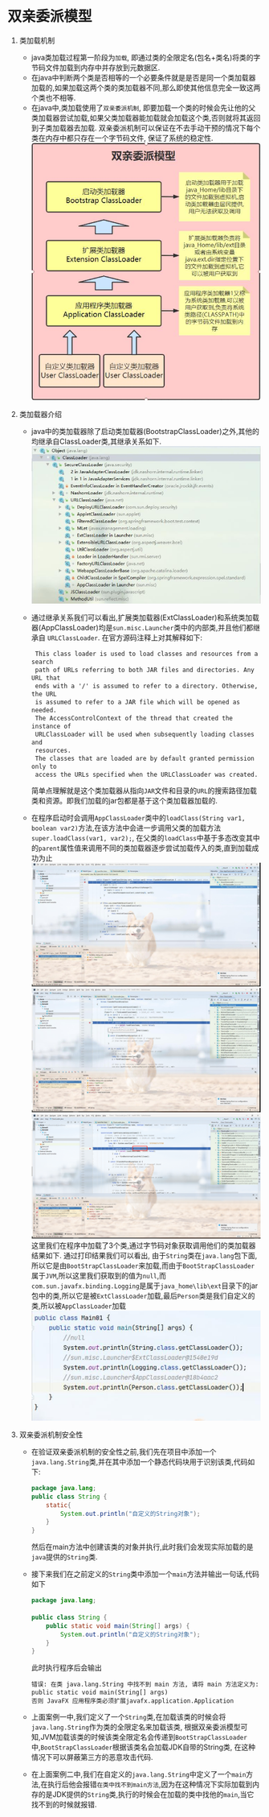 # 双亲委派模型

1. 类加载机制   
    - java类加载过程第一阶段为`加载`, 即通过类的全限定名(包名+类名)将类的字节码文件加载到内存中并存放到元数据区.  
    - 在java中判断两个类是否相等的一个必要条件就是是否是同一个类加载器加载的,如果加载这两个类的类加载器不同,那么即使其他信息完全一致这两个类也不相等.         
    - 在java中,类加载使用了`双亲委派机制`, 即要加载一个类的时候会先让他的父类加载器尝试加载,如果父类加载器能加载就会加载这个类,否则就将其返回到子类加载器去加载. 双亲委派机制可以保证在不去手动干预的情况下每个类在内存中都只存在一个字节码文件, 保证了系统的稳定性.            
    ![双亲委派模型](./img/双亲委派模型.jpg)

2. 类加载器介绍
    - java中的类加载器除了启动类加载器(BootstrapClassLoader)之外,其他的均继承自ClassLoader类,其继承关系如下. ![](./img/类加载器继承关系.jpg)

    - 通过继承关系我们可以看出,扩展类加载器(ExtClassLoader)和系统类加载器(AppClassLoader)均是`sun.misc.Launcher`类中的内部类,并且他们都继承自 `URLClassLoader`. 在官方源码注释上对其解释如下:
        ```
         This class loader is used to load classes and resources from a search
         path of URLs referring to both JAR files and directories. Any URL that
         ends with a '/' is assumed to refer to a directory. Otherwise, the URL
         is assumed to refer to a JAR file which will be opened as needed.
         The AccessControlContext of the thread that created the instance of
         URLClassLoader will be used when subsequently loading classes and
         resources.
         The classes that are loaded are by default granted permission only to
         access the URLs specified when the URLClassLoader was created.
        ```
        简单点理解就是这个类加载器从指向`JAR`文件和目录的`URL`的搜索路径加载类和资源。即我们加载的jar包都是基于这个类加载器加载的.

    - 在程序启动时会调用`AppClassLoader`类中的`loadClass(String var1, boolean var2)`方法,在该方法中会进一步调用父类的加载方法`super.loadClass(var1, var2);`, 在父类的`loadClass`中基于多态改变其中的`parent`属性值来调用不同的类加载器逐步尝试加载传入的类,直到加载成功为止![传递到AppClassLoader加载](./img/类加载过程1.jpg)![传递到ExtClassLoader加载](./img/类加载过程2.jpg)![传递到BootStrapClassLoader加载](./img/类加载过程3.jpg)     
    这里我们在程序中加载了3个类,通过字节码对象获取调用他们的类加载器结果如下. 通过打印结果我们可以看出, 由于`String`类在`java.lang`包下面,所以它是由`BootStrapClassLoader`来加载,而由于`BootStrapClassLoader`属于`JVM`,所以这里我们获取到的值为`null`,而`com.sun.javafx.binding.Logging`是属于`java_home\lib\ext`目录下的jar包中的类,所以它是被`ExtClassLoader`加载,最后`Person`类是我们自定义的类,所以被`AppClassLoader`加载 ![](./img/获取类加载器.jpg)     

3. 双亲委派机制安全性
    - 在验证双亲委派机制的安全性之前,我们先在项目中添加一个`java.lang.String`类,并在其中添加一个静态代码块用于识别该类,代码如下:
        ```java
        package java.lang;
        public class String {
            static{
                System.out.println("自定义的String对象");
            }
        }
        ```
        然后在main方法中创建该类的对象并执行,此时我们会发现实际加载的是`java`提供的`String`类.

    - 接下来我们在之前定义的`String`类中添加一个`main`方法并输出一句话,代码如下
        ```java
        package java.lang;

        public class String {
            public static void main(String[] args) {
                System.out.println("自定义的String对象");
            }
        }
        ```
        此时执行程序后会输出
        ```
        错误: 在类 java.lang.String 中找不到 main 方法, 请将 main 方法定义为:
        public static void main(String[] args)
        否则 JavaFX 应用程序类必须扩展javafx.application.Application
        ```

    - 上面案例一中,我们定义了一个`String`类,在加载该类的时候会将`java.lang.String`作为类的全限定名来加载该类, 根据双亲委派模型可知,JVM加载该类的时候该类全限定名会传递到`BootStrapClassLoader`中,`BootStrapClassLoader`根据该类名会加载JDK自带的String类, 在这种情况下可以屏蔽第三方的恶意攻击代码.

    - 在上面案例二中,我们在自定义的`java.lang.String`中定义了一个`main`方法,在执行后他会报错`在类中找不到main方法`,因为在这种情况下实际加载到内存的是JDK提供的`String`类,执行的时候会在加载的类中找他的`main`,当它找不到的时候就报错.






